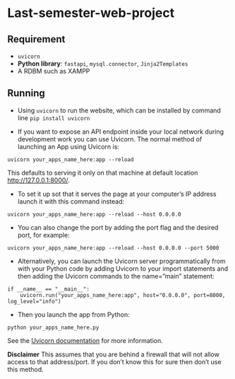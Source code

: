 # Last-semester-web-project

## Requirement
- `uvicorn`
- **Python library**: `fastapi`, `mysql.connector`, `Jinja2Templates`
- A RDBM such as XAMPP

## Running
- Using `uvicorn` to run the website, which can be installed by command line `pip install uvicorn`

- If you want to expose an API endpoint inside your local network during development work you can use Uvicorn. The normal method of launching an App using Uvicorn is:
```
uvicorn your_apps_name_here:app --reload
```
This defaults to serving it only on that machine at default location http://127.0.0.1:8000/. 

- To set it up sot that it serves the page at your computer’s IP address launch it with this command instead:
```
uvicorn your_apps_name_here:app --reload --host 0.0.0.0
```

- You can also change the port by adding the port flag and the desired port, for example:
```
uvicorn your_apps_name_here:app --reload --host 0.0.0.0 --port 5000
```

- Alternatively, you can launch the Uvicorn server programmatically from with your Python code by adding Uvicorn to your import statements and then adding the Uvicorn commands to the name=”main” statement:
```
if __name__ == "__main__":
    uvicorn.run("your_apps_name_here:app", host="0.0.0.0", port=8000, log_level="info")
```

- Then you launch the app from Python:    
```
python your_apps_name_here.py
```

See the [Uvicorn documentation](https://www.uvicorn.org/settings/) for more information.


**Disclaimer** This assumes that you are behind a firewall that will not allow access to that address/port. If you don’t know this for sure then don’t use this method.